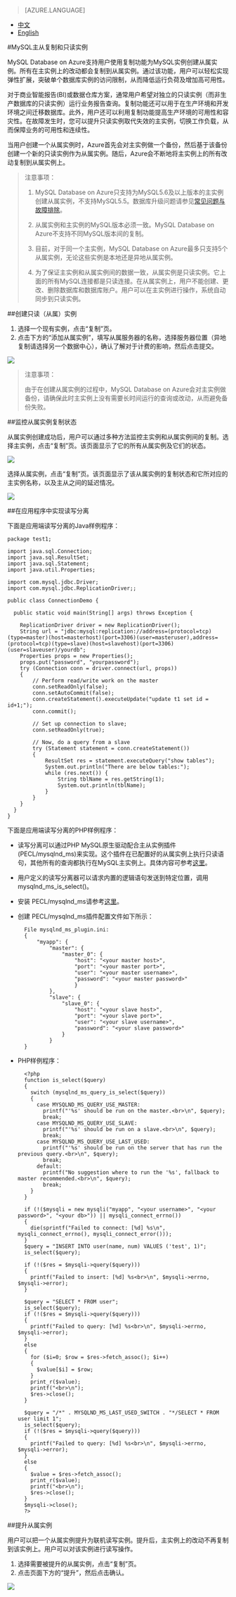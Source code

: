 <properties linkid="" urlDisplayName="" pageTitle="MySQL服务问题 - Azure 微软云" metaKeywords="Azure 云,技术文档,文档与资源,MySQL,数据库,常见问题,主从复制,只读实例,Azure MySQL, MySQL PaaS,Azure MySQL PaaS, Azure MySQL Service, Azure RDS,FAQ" description="" metaCanonical="" services="MySQL" documentationCenter="Services" title="" authors="" solutions="" manager="" editor="" />

<tags ms.service="mysql" ms.date="09/23/2016" wacn.date="09/23/2016" wacn.lang="cn" />

> [AZURE.LANGUAGE]
- [中文](/documentation/articles/mysql-database-read-replica/)
- [English](/documentation/articles/mysql-database-enus-read-replica/)

#MySQL主从复制和只读实例

MySQL Database on Azure支持用户使用复制功能为MySQL实例创建从属实例。所有在主实例上的改动都会复制到从属实例。通过该功能，用户可以轻松实现弹性扩展，突破单个数据库实例的访问限制，从而降低运行负荷及增加高可用性。

对于商业智能报告(BI)或数据仓库方案，通常用户希望对独立的只读实例（而非生产数据库的只读实例）运行业务报告查询。复制功能还可以用于在生产环境和开发环境之间迁移数据库。此外，用户还可以利用复制功能提高生产环境的可用性和容灾性。在故障发生时，您可以提升只读实例取代失效的主实例，切换工作负载，从而保障业务的可用性和连续性。

当用户创建一个从属实例时，Azure首先会对主实例做一个备份，然后基于该备份创建一个新的只读实例作为从属实例。随后，Azure会不断地将主实例上的所有改动复制到从属实例上。

>注意事项：
>
>1. MySQL Database on Azure只支持为MySQL5.6及以上版本的主实例创建从属实例，不支持MySQL5.5。数据库升级问题请参见[常见问题与故障排除](https://www.azure.cn/documentation/articles/mysql-database-serviceinquiry/)。
>
>2. 从属实例和主实例的MySQL版本必须一致。MySQL Database on Azure不支持不同MySQL版本间的复制。
>
>3. 目前，对于同一个主实例，MySQL Database on Azure最多只支持5个从属实例，无论这些实例是本地还是异地从属实例。
>
>4. 为了保证主实例和从属实例间的数据一致，从属实例是只读实例。它上面的所有MySQL连接都是只读连接。在从属实例上，用户不能创建、更改、删除数据库和数据库账户。用户可以在主实例进行操作，系统自动同步到只读实例。

##创建只读（从属）实例

1. 选择一个现有实例，点击“复制”页。
2. 点击下方的“添加从属实例”，填写从属服务器的名称，选择服务器位置（异地复制请选择另一个数据中心），确认了解对于计费的影响，然后点击提交。

![](./media/mysql-database-read-replica/create_read_replica.png)

>注意事项：
>
>由于在创建从属实例的过程中，MySQL Database on Azure会对主实例做备份，请确保此时主实例上没有需要长时间运行的查询或改动，从而避免备份失败。


##监控从属实例复制状态

从属实例创建成功后，用户可以通过多种方法监控主实例和从属实例间的复制。选择主实例，点击“复制”页。该页面显示了它的所有从属实例及它们的状态。

![](./media/mysql-database-read-replica/monit_replica.png)

选择从属实例，点击“复制”页。该页面显示了该从属实例的复制状态和它所对应的主实例名称，以及主从之间的延迟情况。

![](./media/mysql-database-read-replica/replica_status.png)

##在应用程序中实现读写分离

下面是应用端读写分离的Java样例程序：

	package test1;
	
	import java.sql.Connection;
	import java.sql.ResultSet;
	import java.sql.Statement;
	import java.util.Properties;
	
	import com.mysql.jdbc.Driver;
	import com.mysql.jdbc.ReplicationDriver;;
	
	public class ConnectionDemo {
	
	  public static void main(String[] args) throws Exception {
		
	    ReplicationDriver driver = new ReplicationDriver();
	    String url = "jdbc:mysql:replication://address=(protocol=tcp)(type=master)(host=masterhost)(port=3306)(user=masteruser),address=(protocol=tcp)(type=slave)(host=slavehost)(port=3306)(user=slaveuser)/yourdb";
	    Properties props = new Properties();    
	    props.put("password", "yourpassword");
	    try (Connection conn = driver.connect(url, props))
	    {
	    	// Perform read/write work on the master
	        conn.setReadOnly(false);
	        conn.setAutoCommit(false);
	        conn.createStatement().executeUpdate("update t1 set id = id+1;");
	        conn.commit();    
	
	        // Set up connection to slave;
	        conn.setReadOnly(true);
	        
	        // Now, do a query from a slave
	        try (Statement statement = conn.createStatement())
	    	{
	    		ResultSet res = statement.executeQuery("show tables");
	    		System.out.println("There are below tables:");
	    		while (res.next()) {
	    			String tblName = res.getString(1);
	    			System.out.println(tblName);
	    		}
	    	} 
	    }
	  }
	}

下面是应用端读写分离的PHP样例程序：

- 读写分离可以通过PHP MySQL原生驱动配合主从实例插件(PECL/mysqlnd_ms)来实现。这个插件在已配置好的从属实例上执行只读语句，其他所有的查询都执行在MySQL主实例上。具体内容可参考[这里](http://php.net/manual/zh/mysqlnd-ms.rwsplit.php)。

- 用户定义的读写分离器可以请求内置的逻辑语句发送到特定位置，调用 mysqlnd\_ms\_is\_select()。

- 安装 PECL/mysqlnd_ms请参考[这里](http://php.net/manual/zh/mysqlnd-ms.quickstart.configuration.php)。

- 创建 PECL/mysqlnd_ms插件配置文件如下所示：

		File mysqlnd_ms_plugin.ini:
		{
	    	"myapp": {
	       		"master": {
	            	"master_0": {
		                "host": "<your master host>",
		                "port": "<your master port>",
		                "user": "<your master username>",
		                "password": "<your master password>"
	            		}
	        	},
	        	"slave": {
	            	"slave_0": {
		                "host": "<your slave host>",
		                "port": "<your slave port>",
		                "user": "<your slave username>",
		                "password": "<your slave password>"
	            	}
	        	}
	    }



- PHP样例程序：

		<?php
		function is_select($query)
		{
		  switch (mysqlnd_ms_query_is_select($query))
		  {
		    case MYSQLND_MS_QUERY_USE_MASTER:
		      printf("'%s' should be run on the master.<br>\n", $query);
		      break;
		    case MYSQLND_MS_QUERY_USE_SLAVE:
		      printf("'%s' should be run on a slave.<br>\n", $query);
		      break;
		    case MYSQLND_MS_QUERY_USE_LAST_USED:
		      printf("'%s' should be run on the server that has run the previous query.<br>\n", $query);
		      break;
		    default:
		      printf("No suggestion where to run the '%s', fallback to master recommended.<br>\n", $query);
		      break;
		  }
		}
		
		if (!($mysqli = new mysqli("myapp", "<your username>", "<your password>", "<your db>")) || mysqli_connect_errno())
		{
		  die(sprintf("Failed to connect: [%d] %s\n", mysqli_connect_errno(), mysqli_connect_error()));
		}
		$query = "INSERT INTO user(name, num) VALUES ('test', 1)";
		is_select($query);
		
		if (!($res = $mysqli->query($query)))
		{
		  printf("Failed to insert: [%d] %s<br>\n", $mysqli->errno, $mysqli->error);
		}
		
		$query = "SELECT * FROM user";
		is_select($query);
		if (!($res = $mysqli->query($query)))
		{
		  printf("Failed to query: [%d] %s<br>\n", $mysqli->errno, $mysqli->error);
		}
		else
		{
		  for ($i=0; $row = $res->fetch_assoc(); $i++)
		  {
		    $value[$i] = $row;
		  }
		  print_r($value);
		  printf("<br>\n");
		  $res->close();
		}
		
		$query = "/*" . MYSQLND_MS_LAST_USED_SWITCH . "*/SELECT * FROM user limit 1";
		is_select($query);
		if (!($res = $mysqli->query($query)))
		{
		  printf("Failed to query: [%d] %s<br>\n", $mysqli->errno, $mysqli->error);
		}
		else
		{
		  $value = $res->fetch_assoc();
		  print_r($value);
		  printf("<br>\n");
		  $res->close();
		}
		$mysqli->close();
		?>

##提升从属实例

用户可以把一个从属实例提升为联机读写实例。提升后，主实例上的改动不再复制到该实例上。用户可以对该实例进行读写操作。

1. 选择需要被提升的从属实例，点击“复制”页。
2. 点击页面下方的“提升”，然后点击确认。

![](./media/mysql-database-read-replica/promote_replica.png)